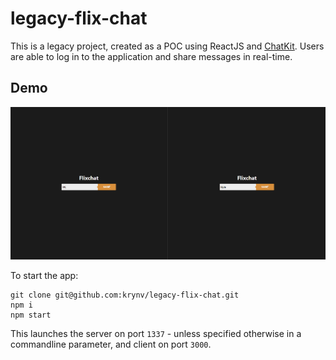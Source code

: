 # legacy-flix-chat

This is a legacy project, created as a POC using ReactJS and [ChatKit](https://pusher.com/chatkit). 
Users are able to log in to the application and share messages in real-time.

## Demo
![Demo](flix-chat-demo.gif)

To start the app:

    git clone git@github.com:krynv/legacy-flix-chat.git
    npm i
    npm start

This launches the server on port `1337` - unless specified otherwise in a commandline parameter, and client on port `3000`.


